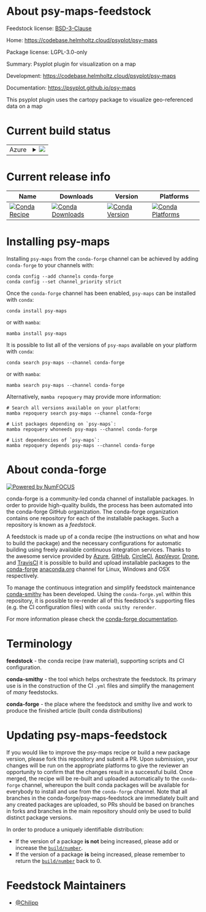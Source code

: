 About psy-maps-feedstock
========================

Feedstock license: [BSD-3-Clause](https://github.com/conda-forge/psy-maps-feedstock/blob/main/LICENSE.txt)

Home: https://codebase.helmholtz.cloud/psyplot/psy-maps

Package license: LGPL-3.0-only

Summary: Psyplot plugin for visualization on a map

Development: https://codebase.helmholtz.cloud/psyplot/psy-maps

Documentation: https://psyplot.github.io/psy-maps

This psyplot plugin uses the cartopy package to visualize geo-referenced
data on a map


Current build status
====================


<table>
    
  <tr>
    <td>Azure</td>
    <td>
      <details>
        <summary>
          <a href="https://dev.azure.com/conda-forge/feedstock-builds/_build/latest?definitionId=4541&branchName=main">
            <img src="https://dev.azure.com/conda-forge/feedstock-builds/_apis/build/status/psy-maps-feedstock?branchName=main">
          </a>
        </summary>
        <table>
          <thead><tr><th>Variant</th><th>Status</th></tr></thead>
          <tbody><tr>
              <td>linux_64_python3.10.____cpython</td>
              <td>
                <a href="https://dev.azure.com/conda-forge/feedstock-builds/_build/latest?definitionId=4541&branchName=main">
                  <img src="https://dev.azure.com/conda-forge/feedstock-builds/_apis/build/status/psy-maps-feedstock?branchName=main&jobName=linux&configuration=linux%20linux_64_python3.10.____cpython" alt="variant">
                </a>
              </td>
            </tr><tr>
              <td>linux_64_python3.11.____cpython</td>
              <td>
                <a href="https://dev.azure.com/conda-forge/feedstock-builds/_build/latest?definitionId=4541&branchName=main">
                  <img src="https://dev.azure.com/conda-forge/feedstock-builds/_apis/build/status/psy-maps-feedstock?branchName=main&jobName=linux&configuration=linux%20linux_64_python3.11.____cpython" alt="variant">
                </a>
              </td>
            </tr><tr>
              <td>linux_64_python3.12.____cpython</td>
              <td>
                <a href="https://dev.azure.com/conda-forge/feedstock-builds/_build/latest?definitionId=4541&branchName=main">
                  <img src="https://dev.azure.com/conda-forge/feedstock-builds/_apis/build/status/psy-maps-feedstock?branchName=main&jobName=linux&configuration=linux%20linux_64_python3.12.____cpython" alt="variant">
                </a>
              </td>
            </tr><tr>
              <td>linux_64_python3.9.____73_pypy</td>
              <td>
                <a href="https://dev.azure.com/conda-forge/feedstock-builds/_build/latest?definitionId=4541&branchName=main">
                  <img src="https://dev.azure.com/conda-forge/feedstock-builds/_apis/build/status/psy-maps-feedstock?branchName=main&jobName=linux&configuration=linux%20linux_64_python3.9.____73_pypy" alt="variant">
                </a>
              </td>
            </tr><tr>
              <td>linux_64_python3.9.____cpython</td>
              <td>
                <a href="https://dev.azure.com/conda-forge/feedstock-builds/_build/latest?definitionId=4541&branchName=main">
                  <img src="https://dev.azure.com/conda-forge/feedstock-builds/_apis/build/status/psy-maps-feedstock?branchName=main&jobName=linux&configuration=linux%20linux_64_python3.9.____cpython" alt="variant">
                </a>
              </td>
            </tr><tr>
              <td>osx_64_python3.10.____cpython</td>
              <td>
                <a href="https://dev.azure.com/conda-forge/feedstock-builds/_build/latest?definitionId=4541&branchName=main">
                  <img src="https://dev.azure.com/conda-forge/feedstock-builds/_apis/build/status/psy-maps-feedstock?branchName=main&jobName=osx&configuration=osx%20osx_64_python3.10.____cpython" alt="variant">
                </a>
              </td>
            </tr><tr>
              <td>osx_64_python3.11.____cpython</td>
              <td>
                <a href="https://dev.azure.com/conda-forge/feedstock-builds/_build/latest?definitionId=4541&branchName=main">
                  <img src="https://dev.azure.com/conda-forge/feedstock-builds/_apis/build/status/psy-maps-feedstock?branchName=main&jobName=osx&configuration=osx%20osx_64_python3.11.____cpython" alt="variant">
                </a>
              </td>
            </tr><tr>
              <td>osx_64_python3.12.____cpython</td>
              <td>
                <a href="https://dev.azure.com/conda-forge/feedstock-builds/_build/latest?definitionId=4541&branchName=main">
                  <img src="https://dev.azure.com/conda-forge/feedstock-builds/_apis/build/status/psy-maps-feedstock?branchName=main&jobName=osx&configuration=osx%20osx_64_python3.12.____cpython" alt="variant">
                </a>
              </td>
            </tr><tr>
              <td>osx_64_python3.9.____73_pypy</td>
              <td>
                <a href="https://dev.azure.com/conda-forge/feedstock-builds/_build/latest?definitionId=4541&branchName=main">
                  <img src="https://dev.azure.com/conda-forge/feedstock-builds/_apis/build/status/psy-maps-feedstock?branchName=main&jobName=osx&configuration=osx%20osx_64_python3.9.____73_pypy" alt="variant">
                </a>
              </td>
            </tr><tr>
              <td>osx_64_python3.9.____cpython</td>
              <td>
                <a href="https://dev.azure.com/conda-forge/feedstock-builds/_build/latest?definitionId=4541&branchName=main">
                  <img src="https://dev.azure.com/conda-forge/feedstock-builds/_apis/build/status/psy-maps-feedstock?branchName=main&jobName=osx&configuration=osx%20osx_64_python3.9.____cpython" alt="variant">
                </a>
              </td>
            </tr><tr>
              <td>osx_arm64_python3.10.____cpython</td>
              <td>
                <a href="https://dev.azure.com/conda-forge/feedstock-builds/_build/latest?definitionId=4541&branchName=main">
                  <img src="https://dev.azure.com/conda-forge/feedstock-builds/_apis/build/status/psy-maps-feedstock?branchName=main&jobName=osx&configuration=osx%20osx_arm64_python3.10.____cpython" alt="variant">
                </a>
              </td>
            </tr><tr>
              <td>osx_arm64_python3.11.____cpython</td>
              <td>
                <a href="https://dev.azure.com/conda-forge/feedstock-builds/_build/latest?definitionId=4541&branchName=main">
                  <img src="https://dev.azure.com/conda-forge/feedstock-builds/_apis/build/status/psy-maps-feedstock?branchName=main&jobName=osx&configuration=osx%20osx_arm64_python3.11.____cpython" alt="variant">
                </a>
              </td>
            </tr><tr>
              <td>osx_arm64_python3.12.____cpython</td>
              <td>
                <a href="https://dev.azure.com/conda-forge/feedstock-builds/_build/latest?definitionId=4541&branchName=main">
                  <img src="https://dev.azure.com/conda-forge/feedstock-builds/_apis/build/status/psy-maps-feedstock?branchName=main&jobName=osx&configuration=osx%20osx_arm64_python3.12.____cpython" alt="variant">
                </a>
              </td>
            </tr><tr>
              <td>osx_arm64_python3.9.____cpython</td>
              <td>
                <a href="https://dev.azure.com/conda-forge/feedstock-builds/_build/latest?definitionId=4541&branchName=main">
                  <img src="https://dev.azure.com/conda-forge/feedstock-builds/_apis/build/status/psy-maps-feedstock?branchName=main&jobName=osx&configuration=osx%20osx_arm64_python3.9.____cpython" alt="variant">
                </a>
              </td>
            </tr><tr>
              <td>win_64_python3.10.____cpython</td>
              <td>
                <a href="https://dev.azure.com/conda-forge/feedstock-builds/_build/latest?definitionId=4541&branchName=main">
                  <img src="https://dev.azure.com/conda-forge/feedstock-builds/_apis/build/status/psy-maps-feedstock?branchName=main&jobName=win&configuration=win%20win_64_python3.10.____cpython" alt="variant">
                </a>
              </td>
            </tr><tr>
              <td>win_64_python3.11.____cpython</td>
              <td>
                <a href="https://dev.azure.com/conda-forge/feedstock-builds/_build/latest?definitionId=4541&branchName=main">
                  <img src="https://dev.azure.com/conda-forge/feedstock-builds/_apis/build/status/psy-maps-feedstock?branchName=main&jobName=win&configuration=win%20win_64_python3.11.____cpython" alt="variant">
                </a>
              </td>
            </tr><tr>
              <td>win_64_python3.12.____cpython</td>
              <td>
                <a href="https://dev.azure.com/conda-forge/feedstock-builds/_build/latest?definitionId=4541&branchName=main">
                  <img src="https://dev.azure.com/conda-forge/feedstock-builds/_apis/build/status/psy-maps-feedstock?branchName=main&jobName=win&configuration=win%20win_64_python3.12.____cpython" alt="variant">
                </a>
              </td>
            </tr><tr>
              <td>win_64_python3.9.____73_pypy</td>
              <td>
                <a href="https://dev.azure.com/conda-forge/feedstock-builds/_build/latest?definitionId=4541&branchName=main">
                  <img src="https://dev.azure.com/conda-forge/feedstock-builds/_apis/build/status/psy-maps-feedstock?branchName=main&jobName=win&configuration=win%20win_64_python3.9.____73_pypy" alt="variant">
                </a>
              </td>
            </tr><tr>
              <td>win_64_python3.9.____cpython</td>
              <td>
                <a href="https://dev.azure.com/conda-forge/feedstock-builds/_build/latest?definitionId=4541&branchName=main">
                  <img src="https://dev.azure.com/conda-forge/feedstock-builds/_apis/build/status/psy-maps-feedstock?branchName=main&jobName=win&configuration=win%20win_64_python3.9.____cpython" alt="variant">
                </a>
              </td>
            </tr>
          </tbody>
        </table>
      </details>
    </td>
  </tr>
</table>

Current release info
====================

| Name | Downloads | Version | Platforms |
| --- | --- | --- | --- |
| [![Conda Recipe](https://img.shields.io/badge/recipe-psy--maps-green.svg)](https://anaconda.org/conda-forge/psy-maps) | [![Conda Downloads](https://img.shields.io/conda/dn/conda-forge/psy-maps.svg)](https://anaconda.org/conda-forge/psy-maps) | [![Conda Version](https://img.shields.io/conda/vn/conda-forge/psy-maps.svg)](https://anaconda.org/conda-forge/psy-maps) | [![Conda Platforms](https://img.shields.io/conda/pn/conda-forge/psy-maps.svg)](https://anaconda.org/conda-forge/psy-maps) |

Installing psy-maps
===================

Installing `psy-maps` from the `conda-forge` channel can be achieved by adding `conda-forge` to your channels with:

```
conda config --add channels conda-forge
conda config --set channel_priority strict
```

Once the `conda-forge` channel has been enabled, `psy-maps` can be installed with `conda`:

```
conda install psy-maps
```

or with `mamba`:

```
mamba install psy-maps
```

It is possible to list all of the versions of `psy-maps` available on your platform with `conda`:

```
conda search psy-maps --channel conda-forge
```

or with `mamba`:

```
mamba search psy-maps --channel conda-forge
```

Alternatively, `mamba repoquery` may provide more information:

```
# Search all versions available on your platform:
mamba repoquery search psy-maps --channel conda-forge

# List packages depending on `psy-maps`:
mamba repoquery whoneeds psy-maps --channel conda-forge

# List dependencies of `psy-maps`:
mamba repoquery depends psy-maps --channel conda-forge
```


About conda-forge
=================

[![Powered by
NumFOCUS](https://img.shields.io/badge/powered%20by-NumFOCUS-orange.svg?style=flat&colorA=E1523D&colorB=007D8A)](https://numfocus.org)

conda-forge is a community-led conda channel of installable packages.
In order to provide high-quality builds, the process has been automated into the
conda-forge GitHub organization. The conda-forge organization contains one repository
for each of the installable packages. Such a repository is known as a *feedstock*.

A feedstock is made up of a conda recipe (the instructions on what and how to build
the package) and the necessary configurations for automatic building using freely
available continuous integration services. Thanks to the awesome service provided by
[Azure](https://azure.microsoft.com/en-us/services/devops/), [GitHub](https://github.com/),
[CircleCI](https://circleci.com/), [AppVeyor](https://www.appveyor.com/),
[Drone](https://cloud.drone.io/welcome), and [TravisCI](https://travis-ci.com/)
it is possible to build and upload installable packages to the
[conda-forge](https://anaconda.org/conda-forge) [anaconda.org](https://anaconda.org/)
channel for Linux, Windows and OSX respectively.

To manage the continuous integration and simplify feedstock maintenance
[conda-smithy](https://github.com/conda-forge/conda-smithy) has been developed.
Using the ``conda-forge.yml`` within this repository, it is possible to re-render all of
this feedstock's supporting files (e.g. the CI configuration files) with ``conda smithy rerender``.

For more information please check the [conda-forge documentation](https://conda-forge.org/docs/).

Terminology
===========

**feedstock** - the conda recipe (raw material), supporting scripts and CI configuration.

**conda-smithy** - the tool which helps orchestrate the feedstock.
                   Its primary use is in the construction of the CI ``.yml`` files
                   and simplify the management of *many* feedstocks.

**conda-forge** - the place where the feedstock and smithy live and work to
                  produce the finished article (built conda distributions)


Updating psy-maps-feedstock
===========================

If you would like to improve the psy-maps recipe or build a new
package version, please fork this repository and submit a PR. Upon submission,
your changes will be run on the appropriate platforms to give the reviewer an
opportunity to confirm that the changes result in a successful build. Once
merged, the recipe will be re-built and uploaded automatically to the
`conda-forge` channel, whereupon the built conda packages will be available for
everybody to install and use from the `conda-forge` channel.
Note that all branches in the conda-forge/psy-maps-feedstock are
immediately built and any created packages are uploaded, so PRs should be based
on branches in forks and branches in the main repository should only be used to
build distinct package versions.

In order to produce a uniquely identifiable distribution:
 * If the version of a package **is not** being increased, please add or increase
   the [``build/number``](https://docs.conda.io/projects/conda-build/en/latest/resources/define-metadata.html#build-number-and-string).
 * If the version of a package **is** being increased, please remember to return
   the [``build/number``](https://docs.conda.io/projects/conda-build/en/latest/resources/define-metadata.html#build-number-and-string)
   back to 0.

Feedstock Maintainers
=====================

* [@Chilipp](https://github.com/Chilipp/)

